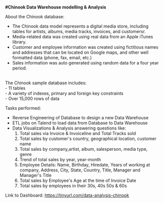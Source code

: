<b>#Chinook Data Warehouse modelling & Analysis</b>

About the Chinook database:</br> 
 - The Chinook data model represents a digital media store, including tables for artists, albums, media tracks, invoices, and customersr.</br> 
 - Media-related data was created using real data from an Apple iTunes library.</br> 
 - Customer and employee information was created using fictitious names and addresses that can be located on Google maps, and other well formatted data (phone,    fax, email, etc.)</br> 
 - Sales information was auto generated using random data for a four year period.</br> 
</br> 
The Chinook sample database includes:</br> 
 - 11 tables</br> 
 - A variety of indexes, primary and foreign key constraints</br> 
 - Over 15,000 rows of data</br> 

Tasks performed:
- Reverse Engineering of Database to design a new Data Warehouse
- ETL jobs on Talend to load data from Database to Data Warehouse
- Data Visualizations & Analysis answering questions like:
  1. Total sales via Invoice & Invoiceline and Total Tracks sold
  2. Total sales by customer's country, geographical location, customer name
  3. Total sales by company,artist, album, salesperson, media type, genre
  4. Trend of total sales by year, year-month
  5. Employee Details: Name, Birthday, Hiredate, Years of working at company, Address, City, 
     State, Country, Title, Manager and Manager's Title
  6. Total sales by Employee's Age at the time of Invoice Date
  7. Total sales by employees in their 30s, 40s 50s & 60s</br> 
 
Link to Dashboard: https://tinyurl.com/data-analysis-chinook

